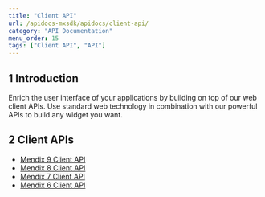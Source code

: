 ```yaml
---
title: "Client API"
url: /apidocs-mxsdk/apidocs/client-api/
category: "API Documentation"
menu_order: 15
tags: ["Client API", "API"]
---
```


## 1 Introduction

Enrich the user interface of your applications by building on top of our web client APIs. Use standard web technology in combination with our powerful APIs to build any widget you want.

## 2 Client APIs

* [Mendix 9 Client API](https://apidocs.rnd.mendix.com/9/client/index.html)
* [Mendix 8 Client API](https://apidocs.rnd.mendix.com/8/client/index.html)
* [Mendix 7 Client API](https://apidocs.rnd.mendix.com/7/client/index.html)
* [Mendix 6 Client API](https://apidocs.rnd.mendix.com/6/client/index.html)
